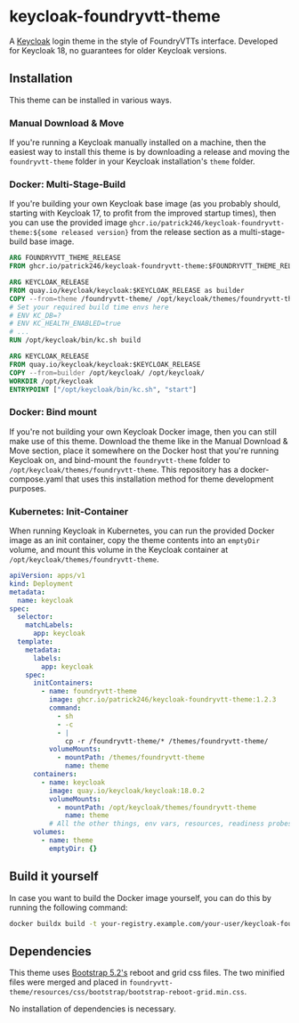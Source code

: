# keycloak-foundryvtt-theme
A [Keycloak](https://www.keycloak.org/) login theme in the style of FoundryVTTs interface. Developed for Keycloak 18, no guarantees for older Keycloak versions.

## Installation
This theme can be installed in various ways.

### Manual Download & Move
If you're running a Keycloak manually installed on a machine, then the easiest way to install this theme is by downloading a release and moving the `foundryvtt-theme` folder in your Keycloak installation's `theme` folder.

### Docker: Multi-Stage-Build
If you're building your own Keycloak base image (as you probably should, starting with Keycloak 17, to profit from the improved startup times), then you can use the provided image `ghcr.io/patrick246/keycloak-foundryvtt-theme:${some released version}` from the release section as a multi-stage-build base image.

```Dockerfile
ARG FOUNDRYVTT_THEME_RELEASE
FROM ghcr.io/patrick246/keycloak-foundryvtt-theme:$FOUNDRYVTT_THEME_RELEASE as theme

ARG KEYCLOAK_RELEASE
FROM quay.io/keycloak/keycloak:$KEYCLOAK_RELEASE as builder
COPY --from=theme /foundryvtt-theme/ /opt/keycloak/themes/foundryvtt-theme/
# Set your required build time envs here
# ENV KC_DB=?
# ENV KC_HEALTH_ENABLED=true
# ...
RUN /opt/keycloak/bin/kc.sh build

ARG KEYCLOAK_RELEASE
FROM quay.io/keycloak/keycloak:$KEYCLOAK_RELEASE
COPY --from=builder /opt/keycloak/ /opt/keycloak/
WORKDIR /opt/keycloak
ENTRYPOINT ["/opt/keycloak/bin/kc.sh", "start"]
```

### Docker: Bind mount
If you're not building your own Keycloak Docker image, then you can still make use of this theme. Download the theme like in the Manual Download & Move section, place it somewhere on the Docker host that you're running Keycloak on, and bind-mount the `foundryvtt-theme` folder to `/opt/keycloak/themes/foundryvtt-theme`. This repository has a docker-compose.yaml that uses this installation method for theme development purposes.

### Kubernetes: Init-Container
When running Keycloak in Kubernetes, you can run the provided Docker image as an init container, copy the theme contents into an `emptyDir` volume, and mount this volume in the Keycloak container at `/opt/keycloak/themes/foundryvtt-theme`.

```yaml
apiVersion: apps/v1
kind: Deployment
metadata:
  name: keycloak
spec:
  selector:
    matchLabels:
      app: keycloak
  template:
    metadata:
      labels:
        app: keycloak
    spec:
      initContainers:
        - name: foundryvtt-theme
          image: ghcr.io/patrick246/keycloak-foundryvtt-theme:1.2.3
          command:
            - sh
            - -c
            - |
              cp -r /foundryvtt-theme/* /themes/foundryvtt-theme/
          volumeMounts:
            - mountPath: /themes/foundryvtt-theme
              name: theme
      containers:
        - name: keycloak
          image: quay.io/keycloak/keycloak:18.0.2
          volumeMounts:
            - mountPath: /opt/keycloak/themes/foundryvtt-theme
              name: theme
          # All the other things, env vars, resources, readiness probes, ports,  ...
      volumes:
        - name: theme
          emptyDir: {}
```

## Build it yourself
In case you want to build the Docker image yourself, you can do this by running the following command:

```bash
docker buildx build -t your-registry.example.com/your-user/keycloak-foundryvtt-theme:v0.0.1 .
```

## Dependencies
This theme uses [Bootstrap 5.2's](https://github.com/twbs/bootstrap/tree/v5.2.0-beta1) reboot and grid css files. The two minified files were merged and placed in `foundryvtt-theme/resources/css/bootstrap/bootstrap-reboot-grid.min.css`.

No installation of dependencies is necessary.
